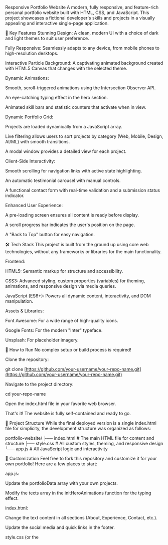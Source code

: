 Responsive Portfolio Website
A modern, fully responsive, and feature-rich personal portfolio website built with HTML, CSS, and JavaScript. This project showcases a fictional developer's skills and projects in a visually appealing and interactive single-page application.

🌟 Key Features
Stunning Design: A clean, modern UI with a choice of dark and light themes to suit user preference.

Fully Responsive: Seamlessly adapts to any device, from mobile phones to high-resolution desktops.

Interactive Particle Background: A captivating animated background created with HTML5 Canvas that changes with the selected theme.

Dynamic Animations:

Smooth, scroll-triggered animations using the Intersection Observer API.

An eye-catching typing effect in the hero section.

Animated skill bars and statistic counters that activate when in view.

Dynamic Portfolio Grid:

Projects are loaded dynamically from a JavaScript array.

Live filtering allows users to sort projects by category (Web, Mobile, Design, AI/ML) with smooth transitions.

A modal window provides a detailed view for each project.

Client-Side Interactivity:

Smooth scrolling for navigation links with active state highlighting.

An automatic testimonial carousel with manual controls.

A functional contact form with real-time validation and a submission status indicator.

Enhanced User Experience:

A pre-loading screen ensures all content is ready before display.

A scroll progress bar indicates the user's position on the page.

A "Back to Top" button for easy navigation.

🛠 Tech Stack
This project is built from the ground up using core web technologies, without any frameworks or libraries for the main functionality.

Frontend:

HTML5: Semantic markup for structure and accessibility.

CSS3: Advanced styling, custom properties (variables) for theming, animations, and responsive design via media queries.

JavaScript (ES6+): Powers all dynamic content, interactivity, and DOM manipulation.

Assets & Libraries:

Font Awesome: For a wide range of high-quality icons.

Google Fonts: For the modern "Inter" typeface.

Unsplash: For placeholder imagery.

🚀 How to Run
No complex setup or build process is required!

Clone the repository:

git clone [https://github.com/your-username/your-repo-name.git](https://github.com/your-username/your-repo-name.git)

Navigate to the project directory:

cd your-repo-name

Open the index.html file in your favorite web browser.

That's it! The website is fully self-contained and ready to go.

📄 Project Structure
While the final deployed version is a single index.html file for simplicity, the development structure was organized as follows:

portfolio-website/
├── index.html    # The main HTML file for content and structure
├── style.css     # All custom styles, theming, and responsive design
└── app.js        # All JavaScript logic and interactivity

🎨 Customization
Feel free to fork this repository and customize it for your own portfolio! Here are a few places to start:

app.js:

Update the portfolioData array with your own projects.

Modify the texts array in the initHeroAnimations function for the typing effect.

index.html:

Change the text content in all sections (About, Experience, Contact, etc.).

Update the social media and quick links in the footer.

style.css (or the <style> tag in index.html):

Adjust the CSS variables at the top of the file to change the color scheme, font
